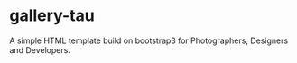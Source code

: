 # gallery-tau
A simple HTML template build on bootstrap3 for Photographers, Designers and Developers.
